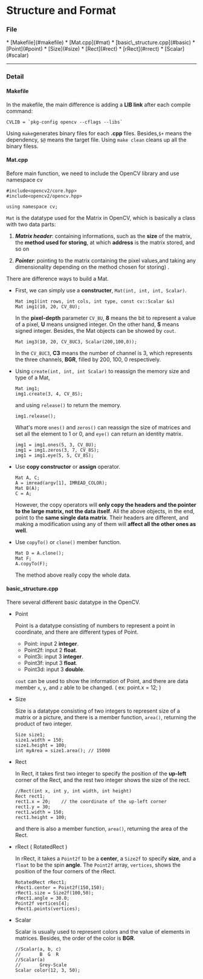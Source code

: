 <h1>Structure and Format</h1>

<h3>File</h3>
* [Makefile](#makefile)
* [Mat.cpp](#mat)
* [basic\_structure.cpp](#basic)
    * [Point](#point)
    * [Size](#size)
    * [Rect](#rect)
    * [rRect](#rrect)
    * [Scalar](#scalar)


* * *

<h3>Detail</h3>

<h4 id = "makefile">Makefile</h4>

In the makefile, the main difference is adding a **LIB link** after each compile command: 

    CVLIB = `pkg-config opencv --cflags --libs`

Using `make`generates binary files for each **.cpp** files. 
Besides,`$+` means the dependency, `$@` means the target file. 
Using `make clean` cleans up all the binary filess. 

<h4 id = "mat">Mat.cpp</h4>

Before main function, we need to include the OpenCV library and use namespace cv

    #include<opencv2/core.hpp>
    #include<opencv2/opencv.hpp>

    using namespace cv;

`Mat` is the datatype used for the Matrix in OpenCV, which is basically a class with two data parts: 

1. ***Matrix header***: containing informations,  such as the **size** of the matrix, 
the **method used for storing**, at which **address** is the matrix stored, and so on

2. ***Pointer***: pointing to the matrix containing the pixel values,and taking any dimensionality depending on the method chosen for storing) .

There are difference ways to build a Mat.

*   First, we can simply use a **constructer**, `Mat(int, int, int, Scalar)`.

        Mat img1(int rows, int cols, int type, const cv::Scalar &s)
        Mat img1(10, 20, CV_8U);

    In the **pixel-depth** parameter `CV_8U`, **8** means the bit to represent a value of a pixel, 
**U** means unsigned integer. On the other hand, **S** means signed integer.
Besides, the Mat objects can be showed by `cout`.

        Mat img3(10, 20, CV_8UC3, Scalar(200,100,0));
    
    In the `CV_8UC3`, **C3** means the number of channel is 3, which represents the three channels, **BGR**, filled by 200, 100, 0 respectively. 

*   Using `create(int, int, int Scalar)` to reassign the memory size and type of a Mat,

        Mat img1;
        img1.create(3, 4, CV_8S);

    and using `release()` to return the memory.
        
        img1.release();

    What's more `ones()` and `zeros()` can reassign the size of matrices and set all the element to 1 or 0,
    and `eye()` can return an identity matrix.

        img1 = img1.ones(5, 3, CV_8U);
        img1 = img1.zeros(3, 7, CV_8S);
        img1 = img1.eye(5, 5, CV_8S);
    
*   Use **copy constructor** or **assign** operator.

        Mat A, C;
        A = imread(argv[1], IMREAD_COLOR); 
        Mat B(A);
        C = A;  

    However, the copy operators will **only copy the headers and the pointer to the large matrix, not the data itself**. 
    All the above objects, in the end, point to the **same single data matrix**. 
    Their headers are different, and making a modification using any of them will **affect all the other ones as well**.
    
*   Use `copyTo()` or `clone()` member function.

        Mat D = A.clone(); 
        Mat F;
        A.copyTo(F);

    The method above really copy the whole data.

<h4 id = "basic">basic_structure.cpp</h4>

There several different basic datatype in the OpenCV.

*   <p id = "point" >Point</p>

    Point is a datatype consisting of numbers to represent a point in coordinate, and there are different types of Point.

    * Point: input 2 **integer**.
    * Point2f: input 2 **float**.
    * Point3i: input 3 **integer**.
    * Point3f: input 3 **float**.
    * Point3d: input 3 **double**.

    `cout` can be used to show the information of Point, and there are data member `x`, `y`, and `z` able to be changed. ( ex: point.x = 12; )

*   <p id = "size" >Size</p>

    Size is a datatype consisting of two integers to represent size of a matrix or a picture, and there is a member function, `area()`, returning the product of two integer.

        Size size1;
        size1.width = 150;
        size1.height = 100;
        int myArea = size1.area(); // 15000
    
*   <p id = "rect" >Rect</p>

    In Rect, it takes first two integer to specify the position of the **up-left** corner of the Rect,
    and the rest two integer shows the size of the rect.
    
        //Rect(int x, int y, int width, int height)
        Rect rect1;
        rect1.x = 20;    // the coordinate of the up-left corner
        rect1.y = 30;
        rect1.width = 150;
        rect1.height = 100;

    and there is also a member function, `area()`, returning the area of the Rect.

*   <p id = "rrect" >rRect ( RotatedRect )</p>

    In rRect, it takes a `Point2f` to be a **center**, a `Size2f` to specify **size**, and a `float` to be the spin **angle**.
    The `Point2f` array, `vertices`,  shows the position of the four corners of the rRect.

        RotatedRect rRect1; 
        rRect1.center = Point2f(150,150);
        rRect1.size = Size2f(100,50);
        rRect1.angle = 30.0;
        Point2f vertices[4];
        rRect1.points(vertices);

*   <p id = "scalar" >Scalar</p>

    Scalar is usually used to represent colors and the value of elements in matrices.
    Besides, the order of the color is **BGR**.
    
        //Scalar(a, b, c)
        //       B  G  R
        //Scalar(a)
        //       Grey-Scale
        Scalar color(12, 3, 50);


